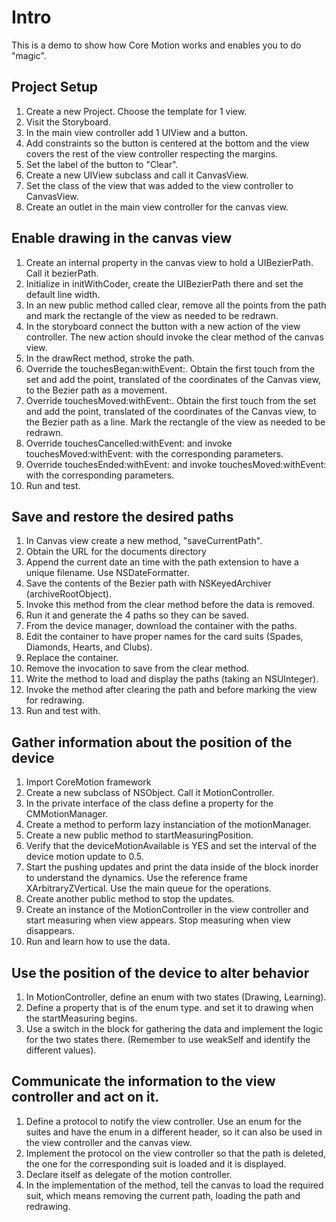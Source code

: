 # Intro

This is a demo to show how Core Motion works and enables you to do
"magic".

## Project Setup

1. Create a new Project. Choose the template for 1 view.
2. Visit the Storyboard.
3. In the main view controller add 1 UIView and a button.
4. Add constraints so the button is centered at the bottom and the
   view covers the rest of the view controller respecting the margins.
5. Set the label of the button to "Clear".
6. Create a new UIView subclass and call it CanvasView.
7. Set the class of the view that was added to the view controller to
   CanvasView.
8. Create an outlet in the main view controller for the canvas view.

## Enable drawing in the canvas view

1. Create an internal property in the canvas view to hold a
   UIBezierPath. Call it bezierPath.
2. Initialize in initWithCoder, create the UIBezierPath there and set
   the default line width.
3. In an new public method called clear, remove all the points from the
   path and mark the rectangle of the view as needed to be redrawn.
4. In the storyboard connect the button with a new action of the
   view controller. The new action should invoke the clear method of
   the canvas view.
5. In the drawRect method, stroke the path.
6. Override the touchesBegan:withEvent:. Obtain the first touch from
   the set and add the point, translated of the coordinates of the
   Canvas view, to the Bezier path as a movement.
7. Override touchesMoved:withEvent:. Obtain the first touch from
   the set and add the point, translated of the coordinates of the
   Canvas view, to the Bezier path as a line. Mark the rectangle of
   the view as needed to be redrawn.
8. Override touchesCancelled:withEvent: and invoke
   touchesMoved:withEvent: with the corresponding parameters.
9. Override touchesEnded:withEvent: and invoke
   touchesMoved:withEvent: with the corresponding parameters.
10. Run and test.

## Save and restore the desired paths

1. In Canvas view create a new method, "saveCurrentPath".
2. Obtain the URL for the documents directory
3. Append the current date an time with the path extension to have a
   unique filename. Use NSDateFormatter.
4. Save the contents of the Bezier path with NSKeyedArchiver
   (archiveRootObject).
5. Invoke this method from the clear method before the data is
   removed.
6. Run it and generate the 4 paths so they can be saved.
7. From the device manager, download the container with the paths.
8. Edit the container to have proper names for the card suits (Spades,
   Diamonds, Hearts, and Clubs).
9. Replace the container.
10. Remove the invocation to save from the clear method.
11. Write the method to load and display the paths (taking an
    NSUInteger).
12. Invoke the method after clearing the path and before marking the
    view for redrawing.
13. Run and test with.

## Gather information about the position of the device

1. Import CoreMotion framework
2. Create a new subclass of NSObject. Call it MotionController.
3. In the private interface of the class define a property for the
   CMMotionManager.
4. Create a method to perform lazy instanciation of the motionManager.
5. Create a new public method to startMeasuringPosition.
6. Verify that the deviceMotionAvailable is YES and set the interval
   of the device motion update to 0.5.
7. Start the pushing updates and print the data inside of the block
   inorder to understand the dynamics. Use the reference frame
   XArbitraryZVertical. Use the main queue for the operations.
8. Create another public method to stop the updates.
9. Create an instance of the MotionController in the view controller
   and start measuring when view appears. Stop measuring when view
   disappears.
10. Run and learn how to use the data.

## Use the position of the device to alter behavior

1. In MotionController, define an enum with two states (Drawing, Learning).
2. Define a property that is of the enum type. and set it to drawing
   when the startMeasuring begins.
3. Use a switch in the block for gathering the data and implement the
   logic for the two states there. (Remember to use weakSelf and
   identify the different values).


## Communicate the information to the view controller and act on it.

1. Define a protocol to notify the view controller. Use an enum for
   the suites and have the enum in a different header, so it can also be used
   in the view controller and the canvas view.
2. Implement the protocol on the view controller so that the path is
   deleted, the one for the corresponding suit is loaded and it is displayed.
3. Declare itself as delegate of the motion controller.
4. In the implementation of the method, tell the canvas to load the
   required suit, which means removing the current path, loading the
   path and redrawing.

